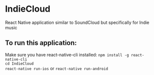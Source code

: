 # IndieCloud
React Native application similar to SoundCloud but specifically for Indie music

## To run this application:
Make sure you have react-native-cli installed: `npm install -g react-native-cli`<br>
`cd IndieCloud`<br>`react-native run-ios` or `react-native run-android`
